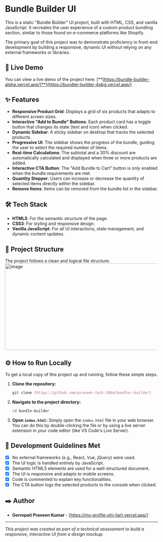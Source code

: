 # Bundle Builder UI

This is a static "Bundle Builder" UI project, built with HTML, CSS, and vanilla JavaScript. It recreates the user experience of a custom product bundling section, similar to those found on e-commerce platforms like Shopify.

The primary goal of this project was to demonstrate proficiency in front-end development by building a responsive, dynamic UI without relying on any external frameworks or libraries.

## 🚀 Live Demo

You can view a live demo of the project here:
[**[https://bundle-builder-alpha.vercel.app/]**](https://bundler-builder-4qbg.vercel.app/)

## ✨ Features

- **Responsive Product Grid**: Displays a grid of six products that adapts to different screen sizes.
- **Interactive "Add to Bundle" Buttons**: Each product card has a toggle button that changes its state (text and icon) when clicked.
- **Dynamic Sidebar**: A sticky sidebar on desktop that tracks the selected products.
- **Progressive UI**: The sidebar shows the progress of the bundle, guiding the user to select the required number of items.
- **Real-time Calculations**: The subtotal and a 30% discount are automatically calculated and displayed when three or more products are added.
- **Interactive CTA Button**: The "Add Bundle to Cart" button is only enabled when the bundle requirements are met.
- **Quantity Stepper**: Users can increase or decrease the quantity of selected items directly within the sidebar.
- **Remove Items**: Items can be removed from the bundle list in the sidebar.

## 🛠️ Tech Stack

- **HTML5**: For the semantic structure of the page.
- **CSS3**: For styling and responsive design.
- **Vanilla JavaScript**: For all UI interactions, state management, and dynamic content updates.

## 📂 Project Structure

The project follows a clean and logical file structure:
<img width="652" height="286" alt="image" src="https://github.com/user-attachments/assets/09fa4689-bb6b-4128-9af0-1d750c9a7f9e" />
## ⚙️ How to Run Locally

To get a local copy of this project up and running, follow these simple steps.

1.  **Clone the repository:**
    ```bash
    git clone [https://github.com/praveen-tech-2004/bundler-builder]
    ```

2.  **Navigate to the project directory:**
    ```bash
    cd bundle-builder
    ```

3.  **Open `index.html`:**
    Simply open the `index.html` file in your web browser. You can do this by double-clicking the file or by using a live server extension in your code editor (like VS Code's Live Server).

## 📝 Development Guidelines Met

-   [x] No external frameworks (e.g., React, Vue, jQuery) were used.
-   [x] The UI logic is handled entirely by JavaScript.
-   [x] Semantic HTML5 elements are used for a well-structured document.
-   [x] The UI is responsive and adapts to mobile screens.
-   [x] Code is commented to explain key functionalities.
-   [x] The CTA button logs the selected products to the console when clicked.

## ✒️ Author

-   **Gorrepati Praveen Kumar** - [https://my-profile-phi-liart.vercel.app/]

---
_This project was created as part of a technical assessment to build a responsive, interactive UI from a design mockup._
